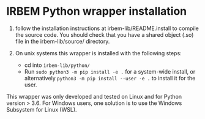 # IRBEM Python wrapper installation 

1. follow the installation instructions at irbem-lib/README.install to compile the source code. You should check that you have a shared object (.so) file in the irbem-lib/source/ directory.

2. On unix systems this wrapper is installed with the following steps:
   - cd into ```irbem-lib/python/```
   - Run ```sudo python3 -m pip install -e .``` for a system-wide install, or alternatively ```python3 -m pip install --user -e .``` to install it for the user.

This wrapper was only developed and tested on Linux and for Python version > 3.6. For Windows users, one solution is to use the Windows Subsystem for Linux (WSL).